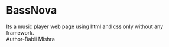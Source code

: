 # BassNova
Its a music player web page using html and css only without any framework.
<br>
Author-Babli Mishra
